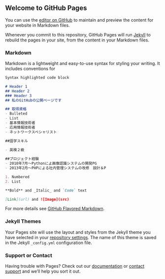 ## Welcome to GitHub Pages

You can use the [editor on GitHub](https://github.com/HaruyaEndo/HaruyaEndo.github.io/edit/main/index.md) to maintain and preview the content for your website in Markdown files.

Whenever you commit to this repository, GitHub Pages will run [Jekyll](https://jekyllrb.com/) to rebuild the pages in your site, from the content in your Markdown files.

### Markdown

Markdown is a lightweight and easy-to-use syntax for styling your writing. It includes conventions for

```markdown
Syntax highlighted code block

# Header 1
## Header 2
### Header 3
## 私のGitHubの公開ページです

## 取得資格
- Bulleted
- List
- 基本情報技術者
- 応用情報技術者
- ネットワークスペシャリスト

##語学スキル
 
- 英検２級

##プロジェクト経験
- 2010年7月〜Pythonによ画像認識システムの開発PG
- 2013年2月〜PHPによる社内管理システムの改修　設計＆P

1. Numbered
2. List

**Bold** and _Italic_ and `Code` text

[Link](url) and ![Image](src)
```

For more details see [GitHub Flavored Markdown](https://guides.github.com/features/mastering-markdown/).

### Jekyll Themes

Your Pages site will use the layout and styles from the Jekyll theme you have selected in your [repository settings](https://github.com/HaruyaEndo/HaruyaEndo.github.io/settings/pages). The name of this theme is saved in the Jekyll `_config.yml` configuration file.

### Support or Contact

Having trouble with Pages? Check out our [documentation](https://docs.github.com/categories/github-pages-basics/) or [contact support](https://support.github.com/contact) and we’ll help you sort it out.
